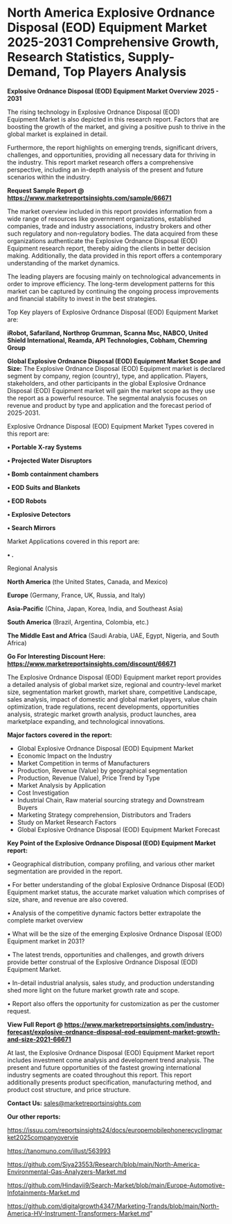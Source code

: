 # North America Explosive Ordnance Disposal (EOD) Equipment Market 2025-2031 Comprehensive Growth, Research Statistics, Supply-Demand,  Top Players Analysis

<Strong> Explosive Ordnance Disposal (EOD) Equipment Market Overview 2025 - 2031</strong>

The rising technology in Explosive Ordnance Disposal (EOD) Equipment Market is also depicted in this research report. Factors that are boosting the growth of the market, and giving a positive push to thrive in the global market is explained in detail.

Furthermore, the report highlights on emerging trends, significant drivers, challenges, and opportunities, providing all necessary data for thriving in the industry. This report market research offers a comprehensive perspective, including an in-depth analysis of the present and future scenarios within the industry.

<strong>Request Sample Report @ <a href=https://www.marketreportsinsights.com/sample/66671>https://www.marketreportsinsights.com/sample/66671</a></strong>

The market overview included in this report provides information from a wide range of resources like government organizations, established companies, trade and industry associations, industry brokers and other such regulatory and non-regulatory bodies. The data acquired from these organizations authenticate the Explosive Ordnance Disposal (EOD) Equipment research report, thereby aiding the clients in better decision making. Additionally, the data provided in this report offers a contemporary understanding of the market dynamics.

The leading players are focusing mainly on technological advancements in order to improve efficiency. The long-term development patterns for this market can be captured by continuing the ongoing process improvements and financial stability to invest in the best strategies.

Top Key players of Explosive Ordnance Disposal (EOD) Equipment Market are:

<strong>iRobot, Safariland, Northrop Grumman, Scanna Msc, NABCO, United Shield International, Reamda, API Technologies, Cobham, Chemring Group</strong>

<strong><b>Global Explosive Ordnance Disposal (EOD) Equipment Market Scope and Size:</b></strong>
The Explosive Ordnance Disposal (EOD) Equipment market is declared segment by company, region (country), type, and application. Players, stakeholders, and other participants in the global Explosive Ordnance Disposal (EOD) Equipment market will gain the market scope as they use the report as a powerful resource. The segmental analysis focuses on revenue and product by type and application and the forecast period of 2025-2031.

Explosive Ordnance Disposal (EOD) Equipment Market Types covered in this report are:

<strong>• Portable X-ray Systems

• Projected Water Disruptors

• Bomb containment chambers

• EOD Suits and Blankets

• EOD Robots

• Explosive Detectors

• Search Mirrors</strong>

Market Applications covered in this report are:

<strong>• .</strong> 

Regional Analysis

<strong>North America</strong> (the United States, Canada, and Mexico)

<strong>Europe</strong> (Germany, France, UK, Russia, and Italy)

<strong>Asia-Pacific</strong> (China, Japan, Korea, India, and Southeast Asia)

<strong>South America</strong> (Brazil, Argentina, Colombia, etc.)

<strong>The Middle East and Africa</strong> (Saudi Arabia, UAE, Egypt, Nigeria, and South Africa)

<strong>Go For Interesting Discount Here: <a href=https://www.marketreportsinsights.com/discount/66671>https://www.marketreportsinsights.com/discount/66671</a></strong>

The Explosive Ordnance Disposal (EOD) Equipment market report provides a detailed analysis of global market size, regional and country-level market size, segmentation market growth, market share, competitive Landscape, sales analysis, impact of domestic and global market players, value chain optimization, trade regulations, recent developments, opportunities analysis, strategic market growth analysis, product launches, area marketplace expanding, and technological innovations.

<strong><b>Major factors covered in the report:</b></strong>
<ul>
  <li>Global Explosive Ordnance Disposal (EOD) Equipment Market </li>
  <li>Economic Impact on the Industry</li>
  <li>Market Competition in terms of Manufacturers</li>
  <li>Production, Revenue (Value) by geographical segmentation</li>
  <li>Production, Revenue (Value), Price Trend by Type</li>
  <li>Market Analysis by Application</li>
  <li>Cost Investigation</li>
  <li>Industrial Chain, Raw material sourcing strategy and Downstream Buyers</li>
  <li>Marketing Strategy comprehension, Distributors and Traders</li>
  <li>Study on Market Research Factors</li>
  <li>Global Explosive Ordnance Disposal (EOD) Equipment Market Forecast</li>
</ul>

<strong><b>Key Point of the Explosive Ordnance Disposal (EOD) Equipment Market report:</b></strong>

• Geographical distribution, company profiling, and various other market segmentation are provided in the report.

• For better understanding of the global Explosive Ordnance Disposal (EOD) Equipment market status, the accurate market valuation which comprises of size, share, and revenue are also covered.

• Analysis of the competitive dynamic factors better extrapolate the complete market overview

• What will be the size of the emerging Explosive Ordnance Disposal (EOD) Equipment market in 2031?

• The latest trends, opportunities and challenges, and growth drivers provide better construal of the Explosive Ordnance Disposal (EOD) Equipment Market.

• In-detail industrial analysis, sales study, and production understanding shed more light on the future market growth rate and scope.

• Report also offers the opportunity for customization as per the customer request.

<strong><b>View Full Report @ <a href=https://www.marketreportsinsights.com/industry-forecast/explosive-ordnance-disposal-eod-equipment-market-growth-and-size-2021-66671>https://www.marketreportsinsights.com/industry-forecast/explosive-ordnance-disposal-eod-equipment-market-growth-and-size-2021-66671</a></b></strong>


At last, the Explosive Ordnance Disposal (EOD) Equipment Market report includes investment come analysis and development trend analysis. The present and future opportunities of the fastest growing international industry segments are coated throughout this report. This report additionally presents product specification, manufacturing method, and product cost structure, and price structure.

<strong>Contact Us:</strong>
sales@marketreportsinsights.com

<strong>Our other reports:</strong>

<a href=https://issuu.com/reportsinsights24/docs/europemobilephonerecyclingmarket2025companyovervie>https://issuu.com/reportsinsights24/docs/europemobilephonerecyclingmarket2025companyovervie</a>

<a href=https://tanomuno.com/illust/563993>https://tanomuno.com/illust/563993</a>

<a href=https://github.com/Siya23553/Research/blob/main/North-America-Environmental-Gas-Analyzers-Market.md>https://github.com/Siya23553/Research/blob/main/North-America-Environmental-Gas-Analyzers-Market.md</a>

<a href=https://github.com/Hindavii9/Search-Market/blob/main/Europe-Automotive-Infotainments-Market.md>https://github.com/Hindavii9/Search-Market/blob/main/Europe-Automotive-Infotainments-Market.md</a>

<a href=https://github.com/digitalgrowth4347/Marketing-Trands/blob/main/North-America-HV-Instrument-Transformers-Market.md>https://github.com/digitalgrowth4347/Marketing-Trands/blob/main/North-America-HV-Instrument-Transformers-Market.md</a>"
